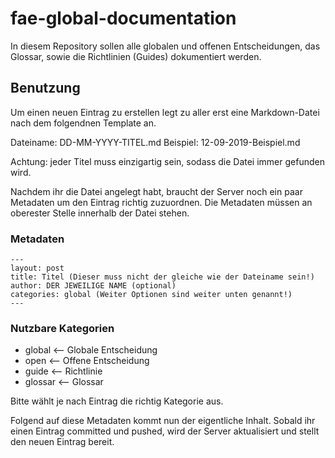 # fae-global-documentation

In diesem Repository sollen alle globalen und offenen Entscheidungen, das Glossar, sowie die Richtlinien (Guides) dokumentiert werden.

## Benutzung
Um einen neuen Eintrag zu erstellen legt zu aller erst eine Markdown-Datei nach dem folgendnen Template an.

Dateiname: DD-MM-YYYY-TITEL.md
Beispiel: 12-09-2019-Beispiel.md

Achtung: jeder Titel muss einzigartig sein, sodass die Datei immer gefunden wird. 

Nachdem ihr die Datei angelegt habt, braucht der Server noch ein paar Metadaten um den Eintrag richtig zuzuordnen. 
Die Metadaten müssen an oberester Stelle innerhalb der Datei stehen.

### Metadaten
```
---
layout: post
title: Titel (Dieser muss nicht der gleiche wie der Dateiname sein!)
author: DER JEWEILIGE NAME (optional)
categories: global (Weiter Optionen sind weiter unten genannt!)
---
```


### Nutzbare Kategorien
 - global <-- Globale Entscheidung
 - open <-- Offene Entscheidung
 - guide <-- Richtlinie
 - glossar <-- Glossar

 Bitte wählt je nach Eintrag die richtig Kategorie aus.


Folgend auf diese Metadaten kommt nun der eigentliche Inhalt.
Sobald ihr einen Eintrag committed und pushed, wird der Server aktualisiert und stellt den neuen Eintrag bereit.
